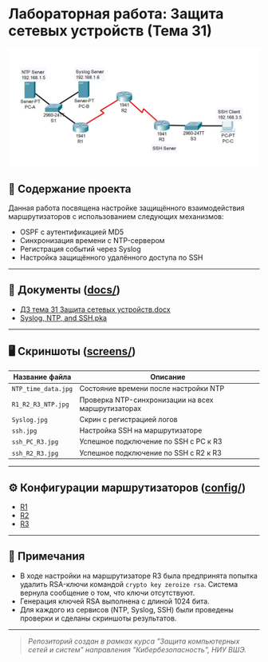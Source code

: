 # Лабораторная работа: Защита сетевых устройств (Тема 31)

![](https://github.com/vit81g/Cybersecurity_HSE/blob/main/HomeWorks/Network%20and%20System%20Security/HW30/screens/task.jpg)

## 📂 Содержание проекта

Данная работа посвящена настройке защищённого взаимодействия маршрутизаторов с использованием следующих механизмов:

- OSPF с аутентификацией MD5
- Синхронизация времени с NTP-сервером
- Регистрация событий через Syslog
- Настройка защищённого удалённого доступа по SSH

---

## 📄 Документы ([docs/](docs/))

- [ДЗ тема 31 Защита сетевых устройств.docx](docs/ДЗ%20тема%2031%20Защита%20сетевых%20устройств.docx)
- [Syslog, NTP, and SSH.pka](docs/Syslog,%20NTP,%20and%20SSH.pka)

---

## 🖥 Скриншоты ([screens/](screens/))

| Название файла         | Описание                             |
|------------------------|--------------------------------------|
| `NTP_time_data.jpg`    | Состояние времени после настройки NTP |
| `R1_R2_R3_NTP.jpg`     | Проверка NTP-синхронизации на всех маршрутизаторах |
| `Syslog.jpg`           | Скрин с регистрацией логов |
| `ssh.jpg`              | Настройка SSH на маршрутизаторе |
| `ssh_PC_R3.jpg`        | Успешное подключение по SSH с PC к R3 |
| `ssh_R2_R3.jpg`        | Успешное подключение по SSH с R2 к R3 |

---

## ⚙ Конфигурации маршрутизаторов ([config/](config/))

- [R1](config/R1.txt)
- [R2](config/R2.txt)
- [R3](config/R3.txt)

---

## 📌 Примечания

- В ходе настройки на маршрутизаторе R3 была предпринята попытка удалить RSA-ключи командой `crypto key zeroize rsa`. Система вернула сообщение о том, что ключи отсутствуют.
- Генерация ключей RSA выполнена с длиной 1024 бита.
- Для каждого из сервисов (NTP, Syslog, SSH) были проведены проверки и сделаны скриншоты результатов.

---

> _Репозиторий создан в рамках курса "Защита компьютерных сетей и систем" направления "Кибербезопасность", НИУ ВШЭ._